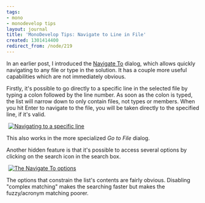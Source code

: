 ```yaml
---
tags:
- mono
- monodevelop tips
layout: journal
title: 'MonoDevelop Tips: Navigate to Line in File'
created: 1301414400
redirect_from: /node/219
---
```

In an earlier post, I introduced the <a href="http://mjhutchinson.com/journal/2011/02/monodevelop_tips_navigate_files_and_types">Navigate To</a> dialog, which allows quickly navigating to any file or type in the solution. It has a couple more useful capabilities which are not immediately obvious.<!--break-->

Firstly, it's possible to go directly to a specific line in the selected file by typing a colon followed by the line number. As soon as the colon is typed, the list will narrow down to only contain files, not types or members. When you hit Enter to navigate to the file, you will be taken directly to the specified line, if it's valid. 

<a href="http://mjhutchinson.com/files/images/md-tips/navigate-to-line.png" rel="lightbox[md_tips_navigate_to_adv]" title="Navigating to a specific line"><img src="http://mjhutchinson.com/files/images/md-tips/t/navigate-to-line.png" alt="Navigating to a specific line" style="max-width:98%; display:block;margin-left:auto;margin-right:auto;" /></a>

This also works in the more specialized <em>Go to File</em> dialog.

Another hidden feature is that it's possible to access several options by clicking on the search icon in the search box.

<a href="http://mjhutchinson.com/files/images/md-tips/navigate-to-options.png" rel="lightbox[md_tips_navigate_to_adv]" title="The Navigate To options"><img src="http://mjhutchinson.com/files/images/md-tips/t/navigate-to-options.png" alt="The Navigate To options" style="max-width:98%; display:block;margin-left:auto;margin-right:auto;" /></a>

The options that constrain the list's contents are fairly obvious. Disabling "complex matching" makes the searching faster but makes the fuzzy/acronym matching poorer.
